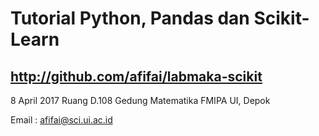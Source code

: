 # Tutorial Python, Pandas dan Scikit-Learn
## http://github.com/afifai/labmaka-scikit

8 April 2017
Ruang D.108
Gedung Matematika FMIPA UI, Depok

Email : afifai@sci.ui.ac.id
